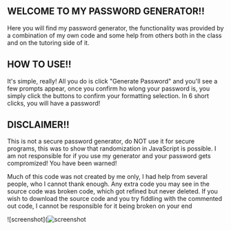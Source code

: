 ## WELCOME TO MY PASSWORD GENERATOR!!

Here you will find my password generator, the functionality was provided by a combination of my own code and some help from others both in the class and on the tutoring side of it.

## HOW TO USE!!

It's simple, really! All you do is click "Generate Password" and you'll see a few prompts appear, once you confirm ho wlong your password is, you simply click the buttons to confirm your formatting selection. In 6 short clicks, you will have a password!

## DISCLAIMER!!

This is not a secure password generator, do NOT use it for secure programs, this was to show that randomization in JavaScript is possible. I am not responsible for if you use my generator and your password gets compromized! You have been warned!

Much of this code was not created by me only, I had help from several people, who I cannot thank enough. Any extra code you may see in the source code was broken code, which got refined but never deleted. If you wish to download the source code and you try fiddling with the commented out code, I cannot be responsible for it being broken on your end

![screenshot](![screenshot](assets/images/screenshot-readme.png)
